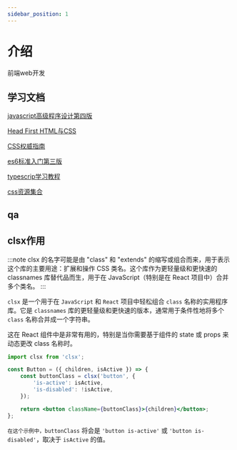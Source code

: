 ```yaml
---
sidebar_position: 1
---
```


# 介绍

前端web开发

## 学习文档

[javascript高级程序设计第四版](https://yiwen-oss.oss-cn-shanghai.aliyuncs.com/js_develop4.pdf)

[Head First HTML与CSS](https://yiwen-oss.oss-cn-shanghai.aliyuncs.com/head-first-html_css.pdf)

[CSS权威指南](https://yiwen-oss.oss-cn-shanghai.aliyuncs.com/css_3.pdf)

[es6标准入门第三版](https://yiwen-oss.oss-cn-shanghai.aliyuncs.com/es6_3.pdf)

[typescrip学习教程](https://yiwen-oss.oss-cn-shanghai.aliyuncs.com/typescript_study.pdf)

[css资源集合](https://css.doyoe.com/)

## qa

## clsx作用

:::note
clsx 的名字可能是由 "class" 和 "extends" 的缩写或组合而来，用于表示这个库的主要用途：扩展和操作 CSS 类名。这个库作为更轻量级和更快速的 classnames 库替代品而生，用于在 JavaScript（特别是在 React 项目中）合并多个类名。
:::

`clsx` 是一个用于在 `JavaScript` 和 `React` 项目中轻松组合 `class` 名称的实用程序库。它是 `classnames` 库的更轻量级和更快速的版本，通常用于条件性地将多个 `class` 名称合并成一个字符串。

这在 React 组件中是非常有用的，特别是当你需要基于组件的 state 或 props 来动态更改 class 名称时。

```jsx
import clsx from 'clsx';

const Button = ({ children, isActive }) => {
    const buttonClass = clsx('button', {
        'is-active': isActive,
        'is-disabled': !isActive,
    });

    return <button className={buttonClass}>{children}</button>;
};
```

`在这个示例中，buttonClass` 将会是 `'button is-active'` 或 `'button is-disabled'`，取决于 `isActive` 的值。
